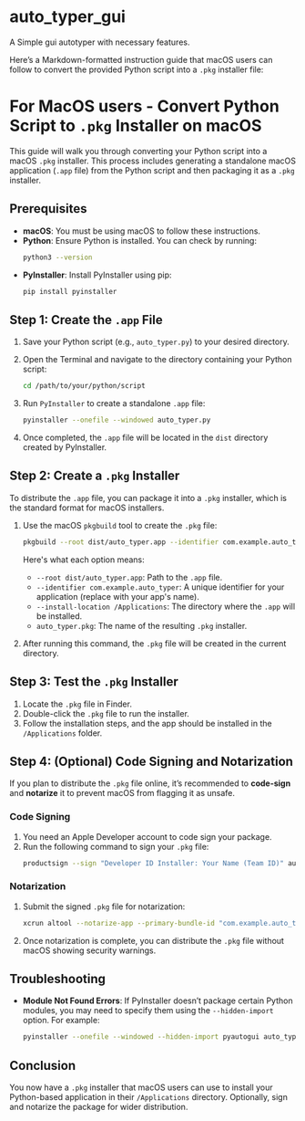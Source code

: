 # auto_typer_gui
A Simple gui autotyper with necessary features. 

Here’s a Markdown-formatted instruction guide that macOS users can follow to convert the provided Python script into a `.pkg` installer file:


# For MacOS users - Convert Python Script to `.pkg` Installer on macOS

This guide will walk you through converting your Python script into a macOS `.pkg` installer. This process includes generating a standalone macOS application (`.app` file) from the Python script and then packaging it as a `.pkg` installer.

## Prerequisites

- **macOS**: You must be using macOS to follow these instructions.
- **Python**: Ensure Python is installed. You can check by running:
  ```bash
  python3 --version
  
- **PyInstaller**: Install PyInstaller using pip:
  ```bash
  pip install pyinstaller
  ```

## Step 1: Create the `.app` File

1. Save your Python script (e.g., `auto_typer.py`) to your desired directory.

2. Open the Terminal and navigate to the directory containing your Python script:
   ```bash
   cd /path/to/your/python/script
   ```

3. Run `PyInstaller` to create a standalone `.app` file:
   ```bash
   pyinstaller --onefile --windowed auto_typer.py
   ```

4. Once completed, the `.app` file will be located in the `dist` directory created by PyInstaller.

## Step 2: Create a `.pkg` Installer

To distribute the `.app` file, you can package it into a `.pkg` installer, which is the standard format for macOS installers.

1. Use the macOS `pkgbuild` tool to create the `.pkg` file:
   ```bash
   pkgbuild --root dist/auto_typer.app --identifier com.example.auto_typer --install-location /Applications auto_typer.pkg
   ```

   Here's what each option means:
   - `--root dist/auto_typer.app`: Path to the `.app` file.
   - `--identifier com.example.auto_typer`: A unique identifier for your application (replace with your app's name).
   - `--install-location /Applications`: The directory where the `.app` will be installed.
   - `auto_typer.pkg`: The name of the resulting `.pkg` installer.

2. After running this command, the `.pkg` file will be created in the current directory.

## Step 3: Test the `.pkg` Installer

1. Locate the `.pkg` file in Finder.
2. Double-click the `.pkg` file to run the installer.
3. Follow the installation steps, and the app should be installed in the `/Applications` folder.

## Step 4: (Optional) Code Signing and Notarization

If you plan to distribute the `.pkg` file online, it’s recommended to **code-sign** and **notarize** it to prevent macOS from flagging it as unsafe.

### Code Signing

1. You need an Apple Developer account to code sign your package.
2. Run the following command to sign your `.pkg` file:
   ```bash
   productsign --sign "Developer ID Installer: Your Name (Team ID)" auto_typer.pkg signed_auto_typer.pkg
   ```

### Notarization

1. Submit the signed `.pkg` file for notarization:
   ```bash
   xcrun altool --notarize-app --primary-bundle-id "com.example.auto_typer" --username "your_apple_id" --password "app-specific-password" --file signed_auto_typer.pkg
   ```

2. Once notarization is complete, you can distribute the `.pkg` file without macOS showing security warnings.

## Troubleshooting

- **Module Not Found Errors**: If PyInstaller doesn’t package certain Python modules, you may need to specify them using the `--hidden-import` option. For example:
  ```bash
  pyinstaller --onefile --windowed --hidden-import pyautogui auto_typer.py
  ```

## Conclusion

You now have a `.pkg` installer that macOS users can use to install your Python-based application in their `/Applications` directory. Optionally, sign and notarize the package for wider distribution.

```
